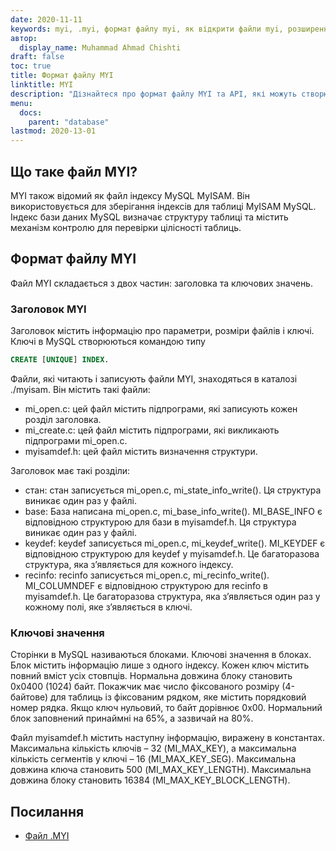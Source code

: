 ```yaml
---
date: 2020-11-11
keywords: myi, .myi, формат файлу myi, як відкрити файли myi, розширення .myi, розширення myi
автор:
  display_name: Muhammad Ahmad Chishti
draft: false
toc: true
title: Формат файлу MYI
linktitle: MYI
description: "Дізнайтеся про формат файлу MYI та API, які можуть створювати та відкривати файли MYI."
menu:
  docs:
    parent: "database"
lastmod: 2020-13-01
---
```


## Що таке файл MYI? ##

MYI також відомий як файл індексу MySQL MyISAM. Він використовується для зберігання індексів для таблиці MyISAM MySQL. Індекс бази даних MySQL визначає структуру таблиці та містить механізм контролю для перевірки цілісності таблиць.

## Формат файлу MYI ##

Файл MYI складається з двох частин: заголовка та ключових значень.

### Заголовок MYI ###

Заголовок містить інформацію про параметри, розміри файлів і ключі. Ключі в MySQL створюються командою типу

```sql
CREATE [UNIQUE] INDEX.
```

Файли, які читають і записують файли MYI, знаходяться в каталозі ./myisam. Він містить такі файли:

- mi_open.c: цей файл містить підпрограми, які записують кожен розділ заголовка.
- mi_create.c: цей файл містить підпрограми, які викликають підпрограми mi_open.c.
- myisamdef.h: цей файл містить визначення структури.

Заголовок має такі розділи:

- стан: стан записується mi_open.c, mi_state_info_write(). Ця структура виникає один раз у файлі.
- base: База написана mi_open.c, mi_base_info_write(). MI_BASE_INFO є відповідною структурою для бази в myisamdef.h. Ця структура виникає один раз у файлі.
- keydef: keydef записується mi_open.c, mi_keydef_write(). MI_KEYDEF є відповідною структурою для keydef у myisamdef.h. Це багаторазова структура, яка з’являється для кожного індексу.
- recinfo: recinfo записується mi_open.c, mi_recinfo_write(). MI_COLUMNDEF є відповідною структурою для recinfo в myisamdef.h. Це багаторазова структура, яка з’являється один раз у кожному полі, яке з’являється в ключі.

### Ключові значення ###

Сторінки в MySQL називаються блоками. Ключові значення в блоках. Блок містить інформацію лише з одного індексу. Кожен ключ містить повний вміст усіх стовпців. Нормальна довжина блоку становить 0x0400 (1024) байт. Покажчик має число фіксованого розміру (4-байтове) для таблиць із фіксованим рядком, яке містить порядковий номер рядка. Якщо ключ нульовий, то байт дорівнює 0x00. Нормальний блок заповнений принаймні на 65%, а зазвичай на 80%.

Файл myisamdef.h містить наступну інформацію, виражену в константах. Максимальна кількість ключів – 32 (MI_MAX_KEY), а максимальна кількість сегментів у ключі – 16 (MI_MAX_KEY_SEG). Максимальна довжина ключа становить 500 (MI_MAX_KEY_LENGTH). Максимальна довжина блоку становить 16384 (MI_MAX_KEY_BLOCK_LENGTH).

## Посилання ##

- [Файл .MYI](https://dev.mysql.com/doc/dev/mysql-server/latest/)


